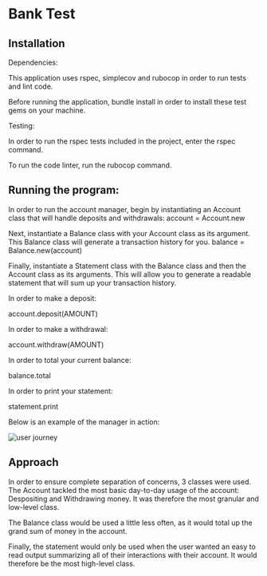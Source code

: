 # Bank Test

## Installation

Dependencies:

This application uses rspec, simplecov and rubocop in order to run tests and lint code.

Before running the application, bundle install in order to install these test gems on your machine.

Testing:

In order to run the rspec tests included in the project, enter the rspec command.

To run the code linter, run the rubocop command.

## Running the program:

In order to run the account manager, begin by instantiating an Account class that will handle deposits and withdrawals: account = Account.new

Next, instantiate a Balance class with your Account class as its argument. This Balance class will generate a transaction history for you. balance = Balance.new(account)

Finally, instantiate a Statement class with the Balance class and then the Account class as its arguments. This will allow you to generate a readable statement that will sum up your transaction history.

In order to make a deposit:

account.deposit(AMOUNT)

In order to make a withdrawal:

account.withdraw(AMOUNT)

In order to total your current balance:

balance.total

In order to print your statement:

statement.print

Below is an example of the manager in action:

![user journey](https://user-images.githubusercontent.com/57640130/92747085-c2073280-f37b-11ea-934c-f4c0c878d069.png)

## Approach

In order to ensure complete separation of concerns, 3 classes were used. The Account tackled the most basic day-to-day usage of the account: Despositing and Withdrawing money. It was therefore the most granular and low-level class.

The Balance class would be used a little less often, as it would total up the grand sum of money in the account.

Finally, the statement would only be used when the user wanted an easy to read output summarizing all of their interactions with their account. It would therefore be the most high-level class.
